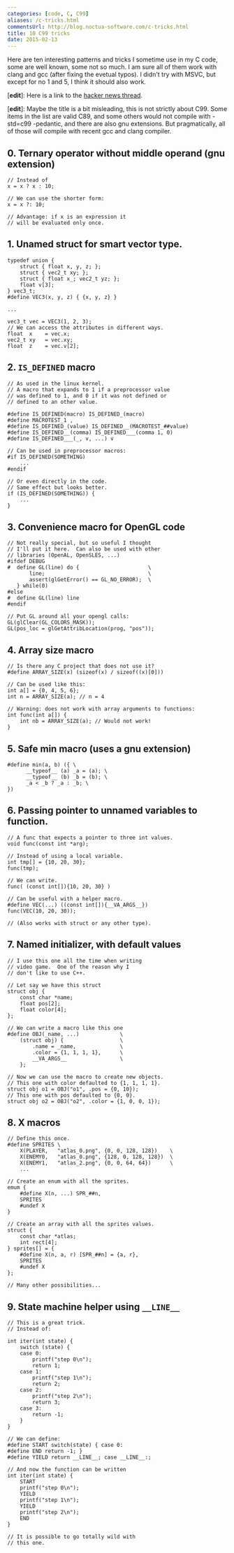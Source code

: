 ```yaml
---
categories: [code, C, C99]
aliases: /c-tricks.html
commentsUrl: http://blog.noctua-software.com/c-tricks.html
title: 10 C99 tricks
date: 2015-02-13
---
```


Here are ten interesting patterns and tricks I sometime use in my C code, some
are well known, some not so much.  I am sure all of them work with clang and
gcc (after fixing the evetual typos).  I didn't try with MSVC, but except for
no 1 and 5, I think it should also work.

[**edit**]: Here is a link to the [hacker news thread].

[**edit**]: Maybe the title is a bit misleading, this is not strictly about
C99.  Some items in the list are valid C89, and some others would not compile
with -std=c99 -pedantic, and there are also gnu extensions.  But pragmatically,
all of those will compile with recent gcc and clang compiler.

[hacker news thread]: https://news.ycombinator.com/item?id=9043594

## 0. Ternary operator without middle operand (gnu extension)

    // Instead of
    x = x ? x : 10;
    
    // We can use the shorter form:
    x = x ?: 10;
    
    // Advantage: if x is an expression it
    // will be evaluated only once.


## 1. Unamed struct for smart vector type.

    typedef union {
        struct { float x, y, z; };
        struct { vec2_t xy; };
        struct { float x_; vec2_t yz; };
        float v[3];
    } vec3_t;
    #define VEC3(x, y, z) { {x, y, z} }
    
    ...
    
    vec3_t vec = VEC3(1, 2, 3);
    // We can access the attributes in different ways.
    float  x    = vec.x;
    vec2_t xy   = vec.xy;
    float  z    = vec.v[2];

## 2. `IS_DEFINED` macro

    // As used in the linux kernel.
    // A macro that expands to 1 if a preprocessor value
    // was defined to 1, and 0 if it was not defined or
    // defined to an other value.
    
    #define IS_DEFINED(macro) IS_DEFINED_(macro)
    #define MACROTEST_1 ,
    #define IS_DEFINED_(value) IS_DEFINED__(MACROTEST_##value)
    #define IS_DEFINED__(comma) IS_DEFINED___(comma 1, 0)
    #define IS_DEFINED___(_, v, ...) v
    
    // Can be used in preprocessor macros:
    #if IS_DEFINED(SOMETHING)
        ...
    #endif
    
    // Or even directly in the code.
    // Same effect but looks better.
    if (IS_DEFINED(SOMETHING)) {
        ...
    }

## 3. Convenience macro for OpenGL code

    // Not really special, but so useful I thought
    // I'll put it here.  Can also be used with other
    // libraries (OpenAL, OpenSLES, ...)
    #ifdef DEBUG
    #  define GL(line) do {                      \
           line;                                 \
           assert(glGetError() == GL_NO_ERROR);  \
       } while(0)
    #else
    #  define GL(line) line
    #endif
    
    // Put GL around all your opengl calls:
    GL(glClear(GL_COLORS_MASK));
    GL(pos_loc = glGetAttribLocation(prog, "pos"));

## 4. Array size macro

    // Is there any C project that does not use it?
    #define ARRAY_SIZE(x) (sizeof(x) / sizeof((x)[0]))
    
    // Can be used like this:
    int a[] = {0, 4, 5, 6};
    int n = ARRAY_SIZE(a); // n = 4
    
    // Warning: does not work with array arguments to functions:
    int func(int a[]) {
        int nb = ARRAY_SIZE(a); // Would not work!
    }

## 5. Safe min macro (uses a gnu extension)

    #define min(a, b) ({ \
          __typeof__ (a) _a = (a); \
          __typeof__ (b) _b = (b); \
          _a < _b ? _a : _b; \
    })

## 6. Passing pointer to unnamed variables to function.

    // A func that expects a pointer to three int values.
    void func(const int *arg);
    
    // Instead of using a local variable.
    int tmp[] = {10, 20, 30};
    func(tmp);
    
    // We can write.
    func( (const int[]){10, 20, 30} )
    
    // Can be useful with a helper macro.
    #define VEC(...) ((const int[]){__VA_ARGS__})
    func(VEC(10, 20, 30));
    
    // (Also works with struct or any other type).


## 7. Named initializer, with default values

    // I use this one all the time when writing
    // video game.  One of the reason why I
    // don't like to use C++.
    
    // Let say we have this struct
    struct obj {
        const char *name;
        float pos[2];
        float color[4];
    };
    
    // We can write a macro like this one
    #define OBJ(_name, ...)             \
        (struct obj) {                  \
            .name = _name,              \
            .color = {1, 1, 1, 1},      \
            __VA_ARGS__                 \
        };
    
    // Now we can use the macro to create new objects.
    // This one with color defaulted to {1, 1, 1, 1}.
    struct obj o1 = OBJ("o1", .pos = {0, 10});
    // This one with pos defaulted to {0, 0}.
    struct obj o2 = OBJ("o2", .color = {1, 0, 0, 1});

## 8. X macros

    // Define this once.
    #define SPRITES \
        X(PLAYER,   "atlas_0.png", {0, 0, 128, 128})    \
        X(ENEMY0,   "atlas_0.png", {128, 0, 128, 128})  \
        X(ENEMY1,   "atlas_2.png", {0, 0, 64, 64})      \
        ...
    
    // Create an enum with all the sprites.
    emum {
        #define X(n, ...) SPR_##n,
        SPRITES
        #undef X
    }
    
    // Create an array with all the sprites values.
    struct {
        const char *atlas;
        int rect[4];
    } sprites[] = {
        #define X(n, a, r) [SPR_##n] = {a, r},
        SPRITES
        #undef X
    };
    
    // Many other possibilities...


## 9. State machine helper using `__LINE__`

    // This is a great trick.
    // Instead of:
    
    int iter(int state) {
        switch (state) {
        case 0:
            printf("step 0\n");
            return 1;
        case 1:
            printf("step 1\n");
            return 2;
        case 2:
            printf("step 2\n");
            return 3;
        case 3:
            return -1;
        }
    }
    
    // We can define:
    #define START switch(state) { case 0:
    #define END return -1; }
    #define YIELD return __LINE__; case __LINE__:;
    
    // And now the function can be written
    int iter(int state) {
        START
        printf("step 0\n");
        YIELD
        printf("step 1\n");
        YIELD
        printf("step 2\n");
        END
    }
    
    // It is possible to go totally wild with
    // this one.


